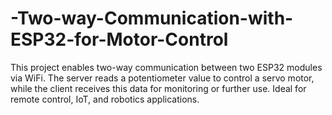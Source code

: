 # -Two-way-Communication-with-ESP32-for-Motor-Control
This project enables two-way communication between two ESP32 modules via WiFi. The server reads a potentiometer value to control a servo motor, while the client receives this data for monitoring or further use. Ideal for remote control, IoT, and robotics applications.
